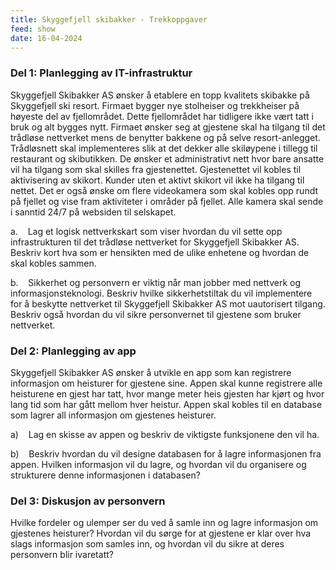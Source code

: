 ```yaml
---
title: Skyggefjell skibakker - Trekkoppgaver
feed: show
date: 16-04-2024
---
```

### Del 1: Planlegging av IT-infrastruktur

Skyggefjell Skibakker AS ønsker å etablere en topp kvalitets skibakke på Skyggefjell ski resort. Firmaet bygger nye stolheiser og trekkheiser på høyeste del av fjellområdet. Dette fjellområdet har tidligere ikke vært tatt i bruk og alt bygges nytt. Firmaet ønsker seg at gjestene skal ha tilgang til det trådløse nettverket mens de benytter bakkene og på selve resort-anlegget. Trådløsnett skal implementeres slik at det dekker alle skiløypene i tillegg til restaurant og skibutikken. De ønsker et administrativt nett hvor bare ansatte vil ha tilgang som skal skilles fra gjestenettet. Gjestenettet vil kobles til aktivisering av skikort. Kunder uten et aktivt skikort vil ikke ha tilgang til nettet. Det er også ønske om flere videokamera som skal kobles opp rundt på fjellet og vise fram aktiviteter i områder på fjellet. Alle kamera skal sende i sanntid 24/7 på websiden til selskapet.

a.    Lag et logisk nettverkskart som viser hvordan du vil sette opp infrastrukturen til det trådløse nettverket for Skyggefjell Skibakker AS. Beskriv kort hva som er hensikten med de ulike enhetene og hvordan de skal kobles sammen.

b.    Sikkerhet og personvern er viktig når man jobber med nettverk og informasjonsteknologi. Beskriv hvilke sikkerhetstiltak du vil implementere for å beskytte nettverket til Skyggefjell Skibakker AS mot uautorisert tilgang. Beskriv også hvordan du vil sikre personvernet til gjestene som bruker nettverket.

### Del 2: Planlegging av app

Skyggefjell Skibakker AS ønsker å utvikle en app som kan registrere informasjon om heisturer for gjestene sine. Appen skal kunne registrere alle heisturene en gjest har tatt, hvor mange meter heis gjesten har kjørt og hvor lang tid som har gått mellom hver heistur. Appen skal kobles til en database som lagrer all informasjon om gjestenes heisturer.

a)    Lag en skisse av appen og beskriv de viktigste funksjonene den vil ha.

b)    Beskriv hvordan du vil designe databasen for å lagre informasjonen fra appen. Hvilken informasjon vil du lagre, og hvordan vil du organisere og strukturere denne informasjonen i databasen?

### Del 3: Diskusjon av personvern

Hvilke fordeler og ulemper ser du ved å samle inn og lagre informasjon om gjestenes heisturer? Hvordan vil du sørge for at gjestene er klar over hva slags informasjon som samles inn, og hvordan vil du sikre at deres personvern blir ivaretatt?